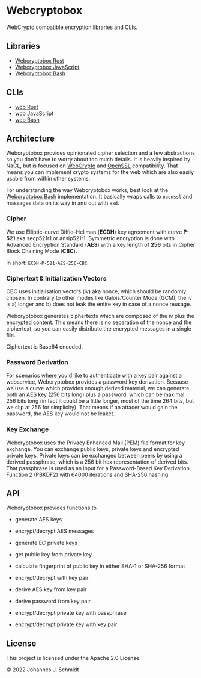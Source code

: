 # Webcryptobox
WebCrypto compatible encryption libraries and CLIs.

## Libraries
* [Webcryptobox Rust](https://github.com/jo/webcryptobox-rs)
* [Webcryptobox JavaScript](https://github.com/jo/webcryptobox-js)
* [Webcryptobox Bash](https://github.com/jo/webcryptobox-sh)


## CLIs
* [wcb Rust](https://github.com/jo/wcb-rs)
* [wcb JavaScript](https://github.com/jo/wcb-js)
* [wcb Bash](https://github.com/jo/wcb-sh)


## Architecture
Webcryptobox provides opinionated cipher selection and a few abstractions so you don't have to worry about too much details. It is heavily inspired by NaCL, but is focused on [WebCrypto](https://developer.mozilla.org/en-US/docs/Web/API/Web_Crypto_API) and [OpenSSL](https://www.openssl.org/) compatibility. That means you can implement crypto systems for the web which are also easily usable from within other systems.

For understanding the way Webcryptobox works, best look at the [Webcryptobox Bash](https://github.com/jo/webcryptobox-sh) implementation. It basically wraps calls to `openssl` and massages data on its way in and out with `xxd`.

### Cipher
We use Elliptic-curve Diffie–Hellman (**ECDH**) key agreement with curve **P-521** aka secp521r1 or ansip521r1. Symmetric encryption is done with Advanced Encryption Standard (**AES**) with a key length of **256** bits in Cipher Block Chaining Mode (**CBC**).

In short: `ECDH-P-521-AES-256-CBC`.

### Ciphertext & Initialization Vectors
CBC uses initialisation vectors (iv) aka nonce, which should be randomly chosen. In contrary to other modes like Galois/Counter Mode (GCM), the iv is a) longer and b) does not leak the entire key in case of a nonce reusage.

Webcryptobox generates ciphertexts which are composed of the iv plus the encrypted content. This means there is no separation of the nonce and the ciphertext, so you can easily distribute the encrypted messages in a single file.

Ciphertext is Base64 encoded.

### Password Derivation
For scenarios where you'd like to authenticate with a key pair against a webservice, Webcryptobox provides a password key derivation. Because we use a curve which provides enough derived material, we can generate both an AES key (256 bits long) plus a password, which can be maximal 256 bits long (in fact it could be a little longer, most of the time 264 bits, but we clip at 256 for simplicity).
That means if an attacer would gain the password, the AES key would not be leaket.

### Key Exchange
Webcryptobox uses the Privacy Enhanced Mail (PEM) file format for key exchange. You can exchange public keys, private keys and encrypted private keys. Private keys can be exchanged between peers by using a derived passphrase, which is a 256 bit hex representation of derived bits. That passphrase is used as an input for a Password-Based Key Derivation Function 2 (PBKDF2) with 64000 iterations and SHA-256 hashing.


## API
Webcryptobox provides functions to

* generate AES keys
* encrypt/decrypt AES messages

* generate EC private keys
* get public key from private key

* calculate fingerprint of public key in either SHA-1 or SHA-256 format

* encrypt/decrypt with key pair

* derive AES key from key pair
* derive password from key pair

* encrypt/decrypt private key with passphrase
* encrypt/decrypt private key with key pair


## License
This project is licensed under the Apache 2.0 License.

© 2022 Johannes J. Schmidt
